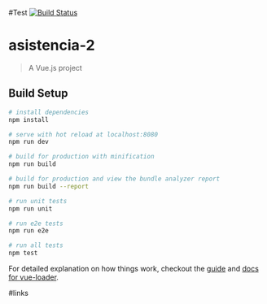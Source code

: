#Test
[![Build Status](https://travis-ci.org/DevelopersOnTheGo/sgescolar_administracion_client.svg?branch=master)](https://travis-ci.org/DevelopersOnTheGo/sgescolar_administracion_client)

# asistencia-2

> A Vue.js project

## Build Setup

``` bash
# install dependencies
npm install

# serve with hot reload at localhost:8080
npm run dev

# build for production with minification
npm run build

# build for production and view the bundle analyzer report
npm run build --report

# run unit tests
npm run unit

# run e2e tests
npm run e2e

# run all tests
npm test
```

For detailed explanation on how things work, checkout the [guide](http://vuejs-templates.github.io/webpack/) and [docs for vue-loader](http://vuejs.github.io/vue-loader).

#links
